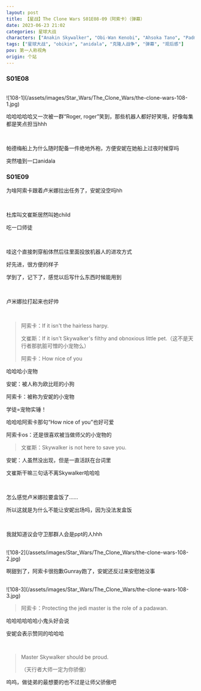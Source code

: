 ```yaml
---
layout: post
title: 【星战】The Clone Wars S01E08-09（阿索卡）（弹幕）
date: 2023-06-23 21:02
categories: 星球大战
characters: ["Anakin Skywalker", "Obi-Wan Kenobi", "Ahsoka Tano", "Padmé Amidala", "Asajj Ventress", "Luminara Unduli"]
tags: ["星球大战", "obikin", "anidala", "克隆人战争", "弹幕", "观后感"]
pov: 第一人称视角
origin: 个站
---
```


### S01E08

<br>
![108-1](/assets/images/Star_Wars/The_Clone_Wars/the-clone-wars-108-1.jpg)

哈哈哈哈哈又一次被一群“Roger,  roger”笑到，那些机器人都好好笑哦，好像每集都是笑点担当hhh

<br>

帕德梅船上为什么随时配备一件绝地外袍，方便安妮在她船上过夜时候穿吗

突然嗑到一口anidala

### S01E09

为啥阿索卡跟着卢米娜拉出任务了，安妮没空吗hh

<br>

杜库叫文崔斯居然叫她child

吃一口师徒

<br>

哇这个直接刺穿船体然后往里面投放机器人的进攻方式

好先进，很方便的样子

学到了，记下了，感觉以后写什么东西时候能用到

<br>

卢米娜拉打起来也好帅

<br>

> 阿索卡：If it isn't the hairless harpy.
>
> 文崔斯：If it isn't Skywalker's filthy and obnoxious little pet.（这不是天行者那肮脏可憎的小宠物么）
>
> 阿索卡：How nice of you

哈哈哈小宠物

安妮：被人称为欧比旺的小狗

阿索卡：被称为安妮的小宠物

学徒=宠物实锤！

哈哈哈阿索卡那句“How nice of you”也好可爱

阿索卡os：还是很喜欢被当做师父的小宠物的

> 文崔斯：Skywalker is not here to save you.

安妮：人虽然没出现，但是一直活跃在台词里

文崔斯干嘛三句话不离Skywalker哈哈哈

<br>

怎么感觉卢米娜拉要盒饭了……

所以这就是为什么不能让安妮出场吗，因为没法发盒饭

<br>

我就知道议会守卫那群人会是ppt的人hhh

<br>
![108-2](/assets/images/Star_Wars/The_Clone_Wars/the-clone-wars-108-2.jpg)

啊甜到了，阿索卡很抱歉Gunray跑了，安妮还反过来安慰她没事

<br>
![108-3](/assets/images/Star_Wars/The_Clone_Wars/the-clone-wars-108-3.jpg)

> 阿索卡：Protecting the jedi master is the role of a padawan.

哈哈哈哈哈哈小鬼头好会说

安妮会表示赞同的哈哈哈

<br>

> Master Skywalker should be proud.
>
> （天行者大师一定为你骄傲）

呜呜，做徒弟的最想要的也不过是让师父骄傲吧
